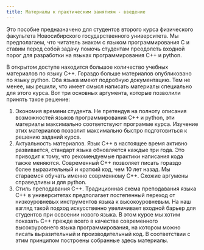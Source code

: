 ```yaml
---
title: Материалы к практическим занятиям - введение
---
```


Это пособие предназначено для студентов второго курса физического факультета Новосибирского государственного университета. Мы предполагаем, что читатель знаком с языком программирования С и ставим перед собой задачу помочь студентам преодолеть входной порог для разработки на языках программирования С++ и python.

В открытом доступе находится большое количество учебных материалов по языку C++. Гораздо больше материалов опубликовано по языку python. Оба языка имеют подробную документацию. Тем не менее, мы решили, что имеет смысл написать материалы специально для этого курса. Вот три основных аргумента, которые позволили принять такое решение:

1. Экономия времени студента. Не претендуя на полноту описания возможностей языков программирования C++ и python, эти материалы максимально соответствуют программе курса. Изучение этих материалов позволит максимально быстро подготовиться к решению заданий курса.
2. Актуальность материалов. Язык C++ в настоящее время активно развивается, стандарт языка обновляется каждые три года. Это приводит к тому, что рекомендуемые практики написания кода также меняются. Современный C++ позволяет писать гораздо более выразительный и краткий код, чем 10 лет назад. Мы стараемся обучать именно соврменному C++. Схожие аргумены справедливы и для python.
3. Стиль преподавания C++. Традиционная схема преподавания языка C++ в университетах предполагает постепенный переход от низкоуровневых инструментов языка к высокоуровневым. На наш взгляд такой подход искусственно увеличивает входной барьер для студентов при освоении нового языка. В этом курсе мы хотим показать C++ прежде всего в качестве современного высокоуровнего языка программирования, на котором можно писать выразительный и производительный код. В соответствии с этим принципом построены собранные здесь материалы.
  